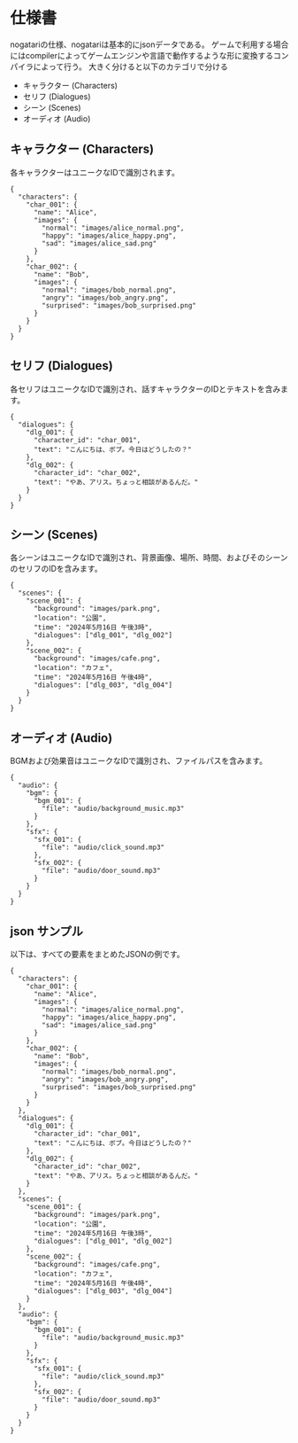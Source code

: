 # 仕様書

nogatariの仕様、nogatariは基本的にjsonデータである。
ゲームで利用する場合にはcompilerによってゲームエンジンや言語で動作するような形に変換するコンパイラによって行う。
大きく分けると以下のカテゴリで分ける

- キャラクター (Characters)
- セリフ (Dialogues)
- シーン (Scenes)
- オーディオ (Audio)


## キャラクター (Characters)
各キャラクターはユニークなIDで識別されます。 
```
{
  "characters": {
    "char_001": {
      "name": "Alice",
      "images": {
        "normal": "images/alice_normal.png",
        "happy": "images/alice_happy.png",
        "sad": "images/alice_sad.png"
      }
    },
    "char_002": {
      "name": "Bob",
      "images": {
        "normal": "images/bob_normal.png",
        "angry": "images/bob_angry.png",
        "surprised": "images/bob_surprised.png"
      }
    }
  }
}
```

## セリフ (Dialogues)
各セリフはユニークなIDで識別され、話すキャラクターのIDとテキストを含みます。 

```
{
  "dialogues": {
    "dlg_001": {
      "character_id": "char_001",
      "text": "こんにちは、ボブ。今日はどうしたの？"
    },
    "dlg_002": {
      "character_id": "char_002",
      "text": "やあ、アリス。ちょっと相談があるんだ。"
    }
  }
}
```

## シーン (Scenes)
各シーンはユニークなIDで識別され、背景画像、場所、時間、およびそのシーンのセリフのIDを含みます。

```
{
  "scenes": {
    "scene_001": {
      "background": "images/park.png",
      "location": "公園",
      "time": "2024年5月16日 午後3時",
      "dialogues": ["dlg_001", "dlg_002"]
    },
    "scene_002": {
      "background": "images/cafe.png",
      "location": "カフェ",
      "time": "2024年5月16日 午後4時",
      "dialogues": ["dlg_003", "dlg_004"]
    }
  }
}
```

## オーディオ (Audio)
BGMおよび効果音はユニークなIDで識別され、ファイルパスを含みます。

```
{
  "audio": {
    "bgm": {
      "bgm_001": {
        "file": "audio/background_music.mp3"
      }
    },
    "sfx": {
      "sfx_001": {
        "file": "audio/click_sound.mp3"
      },
      "sfx_002": {
        "file": "audio/door_sound.mp3"
      }
    }
  }
}
```

## json サンプル
以下は、すべての要素をまとめたJSONの例です。 

```
{
  "characters": {
    "char_001": {
      "name": "Alice",
      "images": {
        "normal": "images/alice_normal.png",
        "happy": "images/alice_happy.png",
        "sad": "images/alice_sad.png"
      }
    },
    "char_002": {
      "name": "Bob",
      "images": {
        "normal": "images/bob_normal.png",
        "angry": "images/bob_angry.png",
        "surprised": "images/bob_surprised.png"
      }
    }
  },
  "dialogues": {
    "dlg_001": {
      "character_id": "char_001",
      "text": "こんにちは、ボブ。今日はどうしたの？"
    },
    "dlg_002": {
      "character_id": "char_002",
      "text": "やあ、アリス。ちょっと相談があるんだ。"
    }
  },
  "scenes": {
    "scene_001": {
      "background": "images/park.png",
      "location": "公園",
      "time": "2024年5月16日 午後3時",
      "dialogues": ["dlg_001", "dlg_002"]
    },
    "scene_002": {
      "background": "images/cafe.png",
      "location": "カフェ",
      "time": "2024年5月16日 午後4時",
      "dialogues": ["dlg_003", "dlg_004"]
    }
  },
  "audio": {
    "bgm": {
      "bgm_001": {
        "file": "audio/background_music.mp3"
      }
    },
    "sfx": {
      "sfx_001": {
        "file": "audio/click_sound.mp3"
      },
      "sfx_002": {
        "file": "audio/door_sound.mp3"
      }
    }
  }
}
```
